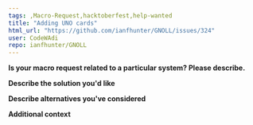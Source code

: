 ```yaml
---
tags: ,Macro-Request,hacktoberfest,help-wanted
title: "Adding UNO cards"
html_url: "https://github.com/ianfhunter/GNOLL/issues/324"
user: CodeWAdi
repo: ianfhunter/GNOLL
---
```


**Is your macro request related to a particular system? Please describe.**
<!-- A clear and concise description of what the problem is. Ex. I'm always frustrated when [...] -->

**Describe the solution you'd like**
<!-- A clear and concise description of what you want to happen. -->

**Describe alternatives you've considered**
<!-- A clear and concise description of any alternative solutions or features you've considered. -->

**Additional context**
<!-- Add any other context or screenshots about the feature request here. -->
